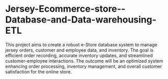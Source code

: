 # Jersey-Ecommerce-store--Database-and-Data-warehousing-ETL
This project aims to create a robust e-Store database system to manage jersey orders, customer and employee data, and inventory. The goal is efficient order recording, accurate inventory updates, and streamlined customer-employee interactions. The outcome will be an optimized system enhancing order processing, inventory management, and overall customer satisfaction for the online store.
